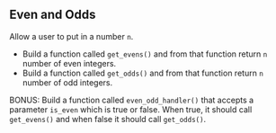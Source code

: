 ## Even and Odds

Allow a user to put in a number `n`.

- Build a function called `get_evens()` and from that function return `n` number of even integers.
- Build a function called `get_odds()` and from that function return `n` number of odd integers.

BONUS: Build a function called `even_odd_handler()` that accepts a parameter `is_even` which is true or false. When true, it should call `get_evens()` and when false it should call `get_odds()`.
